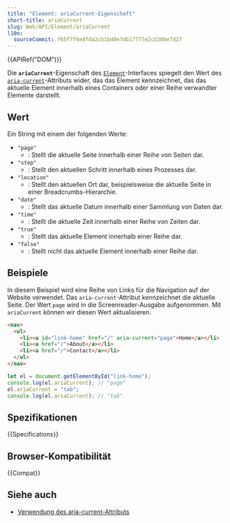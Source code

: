 ```yaml
---
title: "Element: ariaCurrent-Eigenschaft"
short-title: ariaCurrent
slug: Web/API/Element/ariaCurrent
l10n:
  sourceCommit: f65f7f6e4fda2cb1bd0e7db17777e2cb20be7d27
---
```


{{APIRef("DOM")}}

Die **`ariaCurrent`**-Eigenschaft des [`Element`](/de/docs/Web/API/Element)-Interfaces spiegelt den Wert des [`aria-current`](/de/docs/Web/Accessibility/ARIA/Reference/Attributes/aria-current)-Attributs wider, das das Element kennzeichnet, das das aktuelle Element innerhalb eines Containers oder einer Reihe verwandter Elemente darstellt.

## Wert

Ein String mit einem der folgenden Werte:

- `"page"`
  - : Stellt die aktuelle Seite innerhalb einer Reihe von Seiten dar.
- `"step"`
  - : Stellt den aktuellen Schritt innerhalb eines Prozesses dar.
- `"location"`
  - : Stellt den aktuellen Ort dar, beispielsweise die aktuelle Seite in einer Breadcrumbs-Hierarchie.
- `"date"`
  - : Stellt das aktuelle Datum innerhalb einer Sammlung von Daten dar.
- `"time"`
  - : Stellt die aktuelle Zeit innerhalb einer Reihe von Zeiten dar.
- `"true"`
  - : Stellt das aktuelle Element innerhalb einer Reihe dar.
- `"false"`
  - : Stellt nicht das aktuelle Element innerhalb einer Reihe dar.

## Beispiele

In diesem Beispiel wird eine Reihe von Links für die Navigation auf der Website verwendet. Das `aria-current`-Attribut kennzeichnet die aktuelle Seite. Der Wert `page` wird in die Screenreader-Ausgabe aufgenommen. Mit `ariaCurrent` können wir diesen Wert aktualisieren.

```html
<nav>
  <ul>
    <li><a id="link-home" href="/" aria-current="page">Home</a></li>
    <li><a href="/">About</a></li>
    <li><a href="/">Contact</a></li>
  </ul>
</nav>
```

```js
let el = document.getElementById("link-home");
console.log(el.ariaCurrent); // "page"
el.ariaCurrent = "tab";
console.log(el.ariaCurrent); // "tab"
```

## Spezifikationen

{{Specifications}}

## Browser-Kompatibilität

{{Compat}}

## Siehe auch

- [Verwendung des aria-current-Attributs](https://tink.uk/using-the-aria-current-attribute/)
